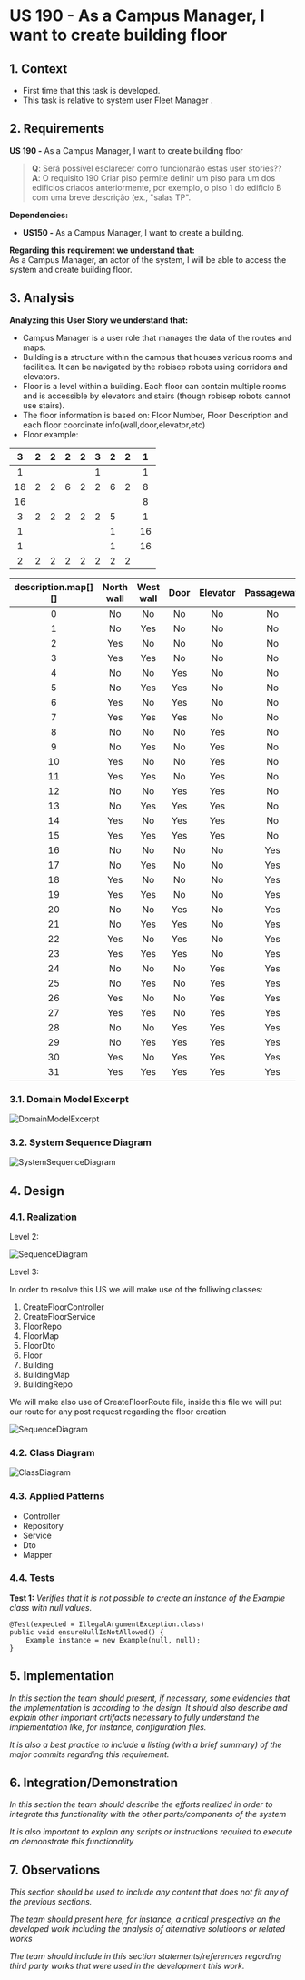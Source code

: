 # US 190 - As a Campus Manager, I want to create building floor

## 1. Context

* First time that this task is developed.
* This task is relative to system user Fleet Manager .

## 2. Requirements

**US 190 -** As a Campus Manager, I want to create building floor

> **Q**: Será possível esclarecer como funcionarão estas user stories?? <br>
> **A**: O requisito 190 Criar piso permite definir um piso para um dos edificios criados anteriormente, por exemplo, o piso 1 do edificio B com uma breve descrição (ex., "salas TP". <br>


**Dependencies:**
- **US150 -** As a Campus Manager, I want to create a building.

**Regarding this requirement we understand that:** <br>
As a Campus Manager, an actor of the system, I will be able to access the system and create building floor.

## 3. Analysis

**Analyzing this User Story we understand that:**
* Campus Manager is a user role that manages the data of the routes and maps.
* Building is a structure within the campus that houses various rooms and facilities. It can be navigated by the robisep robots using corridors and elevators.
* Floor is a level within a building. Each floor can contain multiple rooms and is accessible by elevators and stairs (though robisep robots cannot use stairs).
* The floor information is based on: Floor Number, Floor Description and each floor coordinate info(wall,door,elevator,etc)
* Floor example:

|  3  |  2  |  2  |  2  |  2  |  3  |  2  |  2  |  1  |
|:---:|:---:|:---:|:---:|:---:|:---:|:---:|:---:|:---:|
|  1  |     |     |     |     |  1  |     |     |  1  |
| 18  |  2  |  2  |  6  |  2  |  2  |  6  |  2  |  8  |
| 16  |     |     |     |     |     |     |     |  8  |
|  3  |  2  |  2  |  2  |  2  |  2  |  5  |     |  1  |
|  1  |     |     |     |     |     |  1  |     | 16  |
|  1  |     |     |     |     |     |  1  |     | 16  |
|  2  |  2  |  2  |  2  |  2  |  2  |  2  |  2  |     |


| description.map[][] | North wall | West wall | Door | Elevator | Passageway |
|:-------------------:|:----------:|:---------:|:----:|:--------:|:----------:|
|          0          |     No     |    No     |  No  |    No    |     No     |
|          1          |     No     |    Yes    |  No  |    No    |     No     |
|          2          |    Yes     |    No     |  No  |    No    |     No     |
|          3          |    Yes     |    Yes    |  No  |    No    |     No     |
|          4          |     No     |    No     | Yes  |    No    |     No     |
|          5          |     No     |    Yes    | Yes  |    No    |     No     |
|          6          |    Yes     |    No     | Yes  |    No    |     No     |
|          7          |    Yes     |    Yes    | Yes  |    No    |     No     |
|          8          |     No     |    No     |  No  |   Yes    |     No     |
|          9          |     No     |    Yes    |  No  |   Yes    |     No     |
|         10          |    Yes     |    No     |  No  |   Yes    |     No     |
|         11          |    Yes     |    Yes    |  No  |   Yes    |     No     |
|         12          |     No     |    No     | Yes  |   Yes    |     No     |
|         13          |     No     |    Yes    | Yes  |   Yes    |     No     |
|         14          |    Yes     |    No     | Yes  |   Yes    |     No     |
|         15          |    Yes     |    Yes    | Yes  |   Yes    |     No     |
|         16          |     No     |    No     |  No  |    No    |    Yes     |
|         17          |     No     |    Yes    |  No  |    No    |    Yes     |
|         18          |    Yes     |    No     |  No  |    No    |    Yes     |
|         19          |    Yes     |    Yes    |  No  |    No    |    Yes     |
|         20          |     No     |    No     | Yes  |    No    |    Yes     |
|         21          |     No     |    Yes    | Yes  |    No    |    Yes     |
|         22          |    Yes     |    No     | Yes  |    No    |    Yes     |
|         23          |    Yes     |    Yes    | Yes  |    No    |    Yes     |
|         24          |     No     |    No     |  No  |   Yes    |    Yes     |
|         25          |     No     |    Yes    |  No  |   Yes    |    Yes     |
|         26          |    Yes     |    No     |  No  |   Yes    |    Yes     |
|         27          |    Yes     |    Yes    |  No  |   Yes    |    Yes     |
|         28          |     No     |    No     | Yes  |   Yes    |    Yes     |
|         29          |     No     |    Yes    | Yes  |   Yes    |    Yes     |
|         30          |    Yes     |    No     | Yes  |   Yes    |    Yes     |
|         31          |    Yes     |    Yes    | Yes  |   Yes    |    Yes     |



### 3.1. Domain Model Excerpt

![DomainModelExcerpt](Diagrams/DomainModelExcerpt.svg)

### 3.2. System Sequence Diagram

![SystemSequenceDiagram](Diagrams/SystemSequenceDiagram.svg)

## 4. Design

### 4.1. Realization

Level 2:

![SequenceDiagram](Diagrams/SequenceDiagramLevel2.svg)

Level 3:


In order to resolve this US we will make use of the folliwing classes:

1. CreateFloorController
2. CreateFloorService
3. FloorRepo
4. FloorMap
5. FloorDto
6. Floor
7. Building
8. BuildingMap
9. BuildingRepo

We will make also use of CreateFloorRoute file, inside this file we will put our route for any post request regarding the floor creation

![SequenceDiagram](Diagrams/SequenceDiagramLevel3.svg)

### 4.2. Class Diagram

![ClassDiagram](Diagrams/ClassDiagram.svg)

### 4.3. Applied Patterns

* Controller
* Repository
* Service
* Dto
* Mapper

### 4.4. Tests

**Test 1:** *Verifies that it is not possible to create an instance of the Example class with null values.*

```
@Test(expected = IllegalArgumentException.class)
public void ensureNullIsNotAllowed() {
	Example instance = new Example(null, null);
}
````

## 5. Implementation

*In this section the team should present, if necessary, some evidencies that the implementation is according to the design. It should also describe and explain other important artifacts necessary to fully understand the implementation like, for instance, configuration files.*

*It is also a best practice to include a listing (with a brief summary) of the major commits regarding this requirement.*

## 6. Integration/Demonstration

*In this section the team should describe the efforts realized in order to integrate this functionality with the other parts/components of the system*

*It is also important to explain any scripts or instructions required to execute an demonstrate this functionality*

## 7. Observations

*This section should be used to include any content that does not fit any of the previous sections.*

*The team should present here, for instance, a critical prespective on the developed work including the analysis of alternative solutioons or related works*

*The team should include in this section statements/references regarding third party works that were used in the development this work.*
